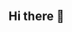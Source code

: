 
## Hi there 👋

<!--![AdobeStock_554468927_Preview](https://github.com/Khandaker20201125010/Khandaker20201125010/assets/110191108/9810156a-8794-4dee-b512-811c81046e20)

**Khandaker20201125010/Khandaker20201125010** is a ✨ _special_ ✨ repository because its `README.md` (this file) appears on your GitHub profile.

Here are some ideas to get you started:

- 🔭 I’m currently working on ...
- 🌱 I’m currently learning ...
- 👯 I’m looking to collaborate on ...
- 🤔 I’m looking for help with ...
- 💬 Ask me about ...
- 📫 How to reach me: ...
- 😄 Pronouns: ...
- ⚡ Fun fact: ...
-->
